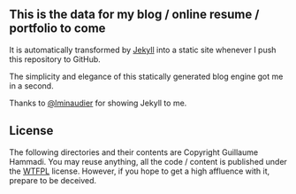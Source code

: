 This is the data for my blog / online resume / portfolio to come
----------------------------------------------------------------

It is automatically transformed by [Jekyll](http://github.com/mojombo/jekyll) into a static site whenever I push this repository to GitHub.

The simplicity and elegance of this statically generated blog engine got me in a second.

Thanks to [@lminaudier](http://twitter.com/#!/lminaudier) for showing Jekyll to me.

License
-------

The following directories and their contents are Copyright Guillaume Hammadi. You may reuse anything, all the code / content is published under the [WTFPL](http://sam.zoy.org/wtfpl/) license. However, if you hope to get a high affluence with it, prepare to be deceived.
